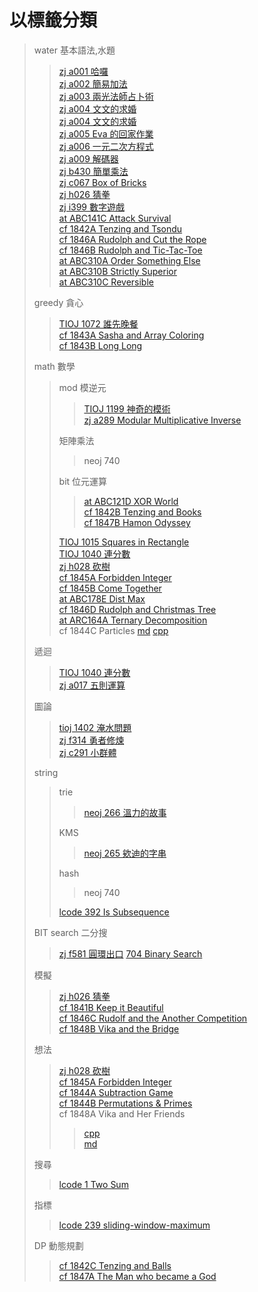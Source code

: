 # 以標籤分類
> water 基本語法,水題
>> [zj a001 哈囉](/zerojudge/zj_a001.cpp)\
>> [zj a002 簡易加法](/zerojudge/zj_a002.cpp)\
>> [zj a003 兩光法師占卜術](/zerojudge/zj_a003.cpp)\
>> [zj a004 文文的求婚](/zerojudge/zj_a004.cpp)\
>> [zj a004 文文的求婚](/zerojudge/zj_a004.cpp)\
>> [zj a005 Eva 的回家作業](/zerojudge/zj_a005.cpp)\
>> [zj a006 一元二次方程式](/zerojudge/zj_a006.cpp)\
>> [zj a009 解碼器](/zerojudge/zj_a009.cpp)\
>> [zj b430 簡單乘法](/zerojudge/zj_b430.cpp)\
>> [zj c067 Box of Bricks](/zerojudge/zj_c067.cpp)\
>> [zj h026 猜拳](/zerojudge/zj_h026.cpp)\
>> [zj i399 數字遊戲](/zerojudge/zj_h028.cpp)\
>> [at ABC141C Attack Survival](/AtCoder/at_abc141C.cpp)\
>> [cf 1842A Tenzing and Tsondu](/codeforces/cf_1842A.cpp)\
>> [cf 1846A Rudolph and Cut the Rope](/codeforces/cf_1846A.cpp)\
>> [cf 1846B Rudolph and Tic-Tac-Toe](/codeforces/cf_1846B.cpp)\
>> [at ABC310A Order Something Else](/AtCoder/at_abc310A.cpp)\
>> [at ABC310B Strictly Superior](/AtCoder/at_abc310B.cpp)\
>> [at ABC310C Reversible](/AtCoder/at_abc310C.cpp)
>>
> greedy 貪心
>> [TIOJ 1072 誰先晚餐](/tioj/tioj_1072.cpp)\
>> [cf 1843A Sasha and Array Coloring](/codeforces/cf_1843A.cpp)\
>> [cf 1843B Long Long](/codeforces/cf_1843B.cpp)
>>
> math 數學
>> mod 模逆元
>>> [TIOJ 1199 神奇的模術](/tioj/tioj_1199.cpp)\
>>> [zj a289 Modular Multiplicative Inverse](/zerojudge/zj_a289.cpp)
>>>
>> 矩陣乘法
>>> neoj 740
>>>
>> bit 位元運算
>>> [at ABC121D XOR World](/AtCoder/at_abc121D.cpp)\
>>> [cf 1842B Tenzing and Books](/codeforces/cf_1842B.cpp)\
>>> [cf 1847B Hamon Odyssey](/codeforces/cf_1847B.cpp)
>>>
>> [TIOJ 1015 Squares in Rectangle](/tioj/tioj_1015.cpp)\
>> [TIOJ 1040 連分數](/tioj/tioj_1040.cpp)\
>> [zj h028 砍樹](/zerojudge/zj_h028.cpp)\
>> [cf 1845A Forbidden Integer](/codeforces/cf_1845A.cpp)\
>> [cf 1845B Come Together](/codeforces/cf_1845B.cpp)\
>> [at ABC178E Dist Max](/AtCoder/at_abc178E.cpp)\
>> [cf 1846D Rudolph and Christmas Tree](/codeforces/cf_1846D.cpp)\
>> [at ARC164A Ternary Decomposition](/AtCoder/at_arc164A.cpp)\
>> cf 1844C Particles [md](/codeforces/cf_1844C.md) [cpp](/codeforces/cf_1844C.cpp)
>> 
> 遞迴
>> [TIOJ 1040 連分數](/tioj/tioj_1040.cpp)\
>> [zj a017 五則運算](/zerojudge/zj_a017.py)
>>
> 圖論
>> [tioj 1402 淹水問題](/tioj/tioj_1402.cpp)\
>> [zj f314 勇者修煉](/zerojudge/zj_f314.cpp)\
>> [zj c291 小群體](/zerojudge/zj_c291.cpp)
>> 
> string
>> trie
>>> [neoj 266 溫力的故事](/neoj/neoj_266.cpp)
>>>
>> KMS
>>> [neoj 265 欸迪的字串](/neoj/neoj_265.cpp)
>>>
>> hash
>>> neoj 740
>>>
>> [lcode 392 Is Subsequence](/leetcode/392-summit.cpp)
>>
> BIT search 二分搜
>> [zj f581 圓環出口](/zerojudge/zj_f581.cpp)
>> [704 Binary Search](/leetcode/704.cpp)
>>
> 模擬
>> [zj h026 猜拳](/zerojudge/zj_h026.cpp)\
>> [cf 1841B Keep it Beautiful](/codeforces/cf_1841B.cpp)\
>> [cf 1846C Rudolf and the Another Competition](/codeforces/cf_1846C.cpp)\
>> [cf 1848B Vika and the Bridge](/codeforces/cf_1848B.cpp)
>>
> 想法
>> [zj h028 砍樹](/zerojudge/zj_h028.cpp)\
>> [cf 1845A Forbidden Integer](/codeforces/cf_1845A.cpp)\
>> [cf 1844A Subtraction Game](/codeforces/cf_1844A.cpp)\
>> [cf 1844B Permutations & Primes](/codeforces/cf_1844B.cpp)\
>> cf 1848A Vika and Her Friends
>>> [cpp](/codeforces/cf_1848A.cpp)\
>>> [md](/codeforces/cf_1848A.md)
>>
> 搜尋
>> [lcode 1 Two Sum](/leetcode/1.cpp)
>>
> 指標
>> [lcode 239 sliding-window-maximum](/leetcode/239.cpp)
>>
> DP 動態規劃
>> [cf 1842C Tenzing and Balls](/codeforces/cf_1842C)\
>> [cf 1847A The Man who became a God](/codeforces/cf_1847A.cpp)
